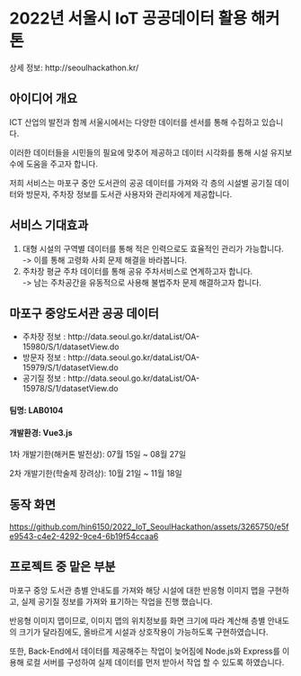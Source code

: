 <h1>2022년 서울시 IoT 공공데이터 활용 해커톤</h1>
<p>상세 정보: <span>http://seoulhackathon.kr/</span></p>

<h2>아이디어 개요</h2>
<p>ICT 산업의 발전과 함께 서울시에서는 다양한 데이터를 센서를 통해 수집하고 있습니다.</p>
<p>이러한 데이터들을 시민들의 필요에 맞추어 제공하고 데이터 시각화를 통해 시설 유지보수에 도움을 주고자 합니다.</p>
<p>저희 서비스는 마포구 중안 도서관의 공공 데이터를 가져와 각 층의 시설별 공기질 데이터와 방문자, 주차장 정보를 도서관 사용자와 관리자에게 제공합니다.</p>

<h2>서비스 기대효과</h2>
<ol>
<li>대형 시설의 구역별 데이터를 통해 적은 인력으로도 효율적인 관리가 가능합니다.<br> -> 이를 통해 고령화 사회 문제 해결을 바라봅니다.</li>
<li>주차장 평균 주차 데이터를 통해 공유 주차서비스로 연계하고자 합니다. <br> -> 남는 주차공간을 유동적으로 사용해 불법주차 문제 해결하고자 합니다.</li>
</ol>

<h2>마포구 중앙도서관 공공 데이터</h2>
<ul>
  <li>주차장 정보 : http://data.seoul.go.kr/dataList/OA-15980/S/1/datasetView.do</li>
  <li>방문자 정보 : http://data.seoul.go.kr/dataList/OA-15979/S/1/datasetView.do</li>
  <li>공기질 정보 : http://data.seoul.go.kr/dataList/OA-15978/S/1/datasetView.do</li>
</ul>


<h4>팀명: LAB0104</h4>

<h4>개발환경: Vue3.js</h4>

<p>1차 개발기한(해커톤 발전상): 07월 15일 ~ 08월 27일</p>
<p>2차 개발기한(학술제 장려상): 10월 21일 ~ 11월 18일</p>

<h2>동작 화면</h2>

https://github.com/hin6150/2022_IoT_SeoulHackathon/assets/3265750/e5fe9543-c4e2-4292-9ce4-6b19f54ccaa6

<h2>프로젝트 중 맡은 부분</h2>
<p>마포구 중앙 도서관 층별 안내도를 가져와 해당 시설에 대한 반응형 이미지 맵을 구현하고, 실제 공기질 정보를 가져와 표기하는 작업을 진행 했습니다.</p>


<p>반응형 이미지 맵이므로, 이미지 맵의 위치정보를 화면 크기에 따라 계산해 층별 안내도의 크기가 달라짐에도, 올바르게 시설과 상호작용이 가능하도록 구현하였습니다.</p>
<p>또한, Back-End에서 데이터를 제공해주는 작업이 늦어짐에 Node.js와 Express를 이용해 로컬 서버를 구성하여 실제 데이터를 먼저 받아서 작업 할 수 있도록 하였습니다.</p>

